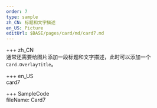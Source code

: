 ```yaml
---   
order: 7 
type: sample  
zh_CN: 标题和文字描述
en_US: Picture
editUrl: $BASE/pages/card/md/card7.md
---      
```


+++ zh_CN   
通常还需要给图片添加一段标题和文字描述，此时可以添加一个<Code>Card.OverlayTitle</Code>。

+++ en_US   
card7

+++ SampleCode  
fileName: Card7
